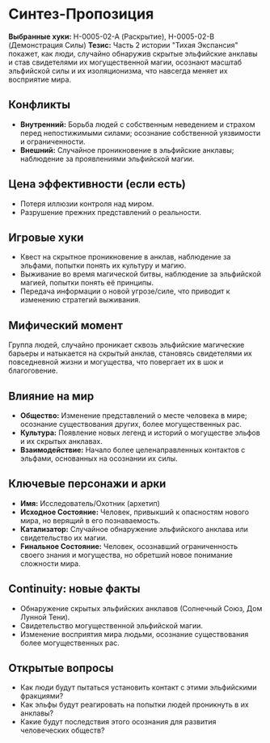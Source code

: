 # Синтез-Пропозиция

**Выбранные хуки:** H-0005-02-A (Раскрытие), H-0005-02-B (Демонстрация Силы)
**Тезис:** Часть 2 истории "Тихая Экспансия" покажет, как люди, случайно обнаружив скрытые эльфийские анклавы и став свидетелями их могущественной магии, осознают масштаб эльфийской силы и их изоляционизма, что навсегда меняет их восприятие мира.


## Конфликты
- **Внутренний:** Борьба людей с собственным неведением и страхом перед непостижимыми силами; осознание собственной уязвимости и ограниченности.
- **Внешний:** Случайное проникновение в эльфийские анклавы; наблюдение за проявлениями эльфийской магии.

## Цена эффективности (если есть)
- Потеря иллюзии контроля над миром.
- Разрушение прежних представлений о реальности.

## Игровые хуки
- Квест на скрытное проникновение в анклав, наблюдение за эльфами, попытки понять их культуру и магию.
- Выживание во время магической битвы, наблюдение за эльфийской магией, попытки понять её принципы.
- Передача информации о новой угрозе/силе, что приводит к изменению стратегий выживания.

## Мифический момент
Группа людей, случайно проникает сквозь эльфийские магические барьеры и натыкается на скрытый анклав, становясь свидетелями их повседневной жизни и могущества, что повергает их в шок и благоговение.

## Влияние на мир
- **Общество:** Изменение представлений о месте человека в мире; осознание существования других, более могущественных рас.
- **Культура:** Появление новых легенд и историй о могуществе эльфов и их скрытых анклавах.
- **Взаимодействие:** Начало более целенаправленных контактов с эльфами, основанных на осознании их силы.


## Ключевые персонажи и арки
- **Имя:** Исследователь/Охотник (архетип)
- **Исходное Состояние:** Человек, привыкший к опасностям нового мира, но верящий в его познаваемость.
- **Катализатор:** Случайное обнаружение эльфийского анклава или свидетельство их магии.
- **Fинальное Состояние:** Человек, осознавший ограниченность своего знания и могущества, но обретший новое понимание сложности мира.

## Continuity: новые факты
- Обнаружение скрытых эльфийских анклавов (Солнечный Союз, Дом Лунной Тени).
- Свидетельство могущественной эльфийской магии.
- Изменение восприятия мира людьми, осознание существования более могущественных рас.

## Открытые вопросы
- Как люди будут пытаться установить контакт с этими эльфийскими фракциями?
- Как эльфы будут реагировать на попытки людей проникнуть в их анклавы?
- Какие будут последствия этого осознания для развития человеческих обществ?
